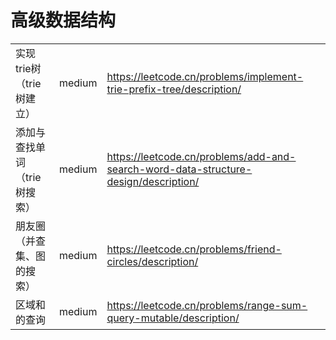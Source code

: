 # 高级数据结构

|                              |        |                                                              |
| ---------------------------- | ------ | ------------------------------------------------------------ |
| 实现trie树（trie树建立）     | medium | https://leetcode.cn/problems/implement-trie-prefix-tree/description/ |
| 添加与查找单词（trie树搜索） | medium | https://leetcode.cn/problems/add-and-search-word-data-structure-design/description/ |
| 朋友圈（并查集、图的搜索）   | medium | https://leetcode.cn/problems/friend-circles/description/     |
| 区域和的查询                 | medium | https://leetcode.cn/problems/range-sum-query-mutable/description/ |

